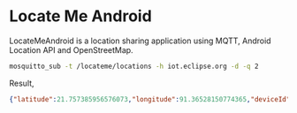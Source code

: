 # Locate Me Android

LocateMeAndroid is a location sharing application using MQTT, Android Location API and OpenStreetMap.

```bash
mosquitto_sub -t /locateme/locations -h iot.eclipse.org -d -q 2
```

Result,

```json
{"latitude":21.757385956576073,"longitude":91.36528150774365,"deviceId":"f01931d61d1d5ff0"}
```
